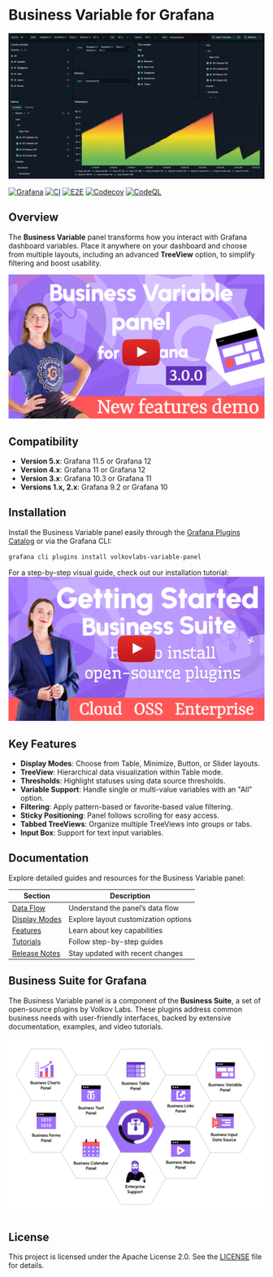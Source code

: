 # Business Variable for Grafana

![Dashboard](https://github.com/VolkovLabs/business-variable/raw/main/src/img/dashboard.png)

[![Grafana](https://img.shields.io/badge/Grafana-12.0-orange)](https://grafana.com/)
[![CI](https://github.com/volkovlabs/business-variable/workflows/CI/badge.svg)](https://github.com/volkovlabs/business-variable/actions/workflows/ci.yml)
[![E2E](https://github.com/volkovlabs/business-variable/workflows/E2E/badge.svg)](https://github.com/volkovlabs/business-variable/actions/workflows/e2e.yml)
[![Codecov](https://codecov.io/gh/VolkovLabs/business-variable/branch/main/graph/badge.svg)](https://codecov.io/gh/VolkovLabs/business-variable)
[![CodeQL](https://github.com/VolkovLabs/business-variable/actions/workflows/codeql-analysis.yml/badge.svg)](https://github.com/VolkovLabs/business-variable/actions/workflows/codeql-analysis.yml)

## Overview

The **Business Variable** panel transforms how you interact with Grafana dashboard variables. Place it anywhere on your dashboard and choose from multiple layouts, including an advanced **TreeView** option, to simplify filtering and boost usability.

[![Watch: Business Variable Panel for Grafana - New Features in 3.0.0](https://raw.githubusercontent.com/volkovlabs/business-variable/main/img/business-variable.png)](https://youtu.be/vcdcLDVQYek)

## Compatibility

- **Version 5.x**: Grafana 11.5 or Grafana 12
- **Version 4.x**: Grafana 11 or Grafana 12
- **Version 3.x**: Grafana 10.3 or Grafana 11
- **Versions 1.x, 2.x**: Grafana 9.2 or Grafana 10

## Installation

Install the Business Variable panel easily through the [Grafana Plugins Catalog](https://grafana.com/grafana/plugins/volkovlabs-variable-panel/) or via the Grafana CLI:

```bash
grafana cli plugins install volkovlabs-variable-panel
```

For a step-by-step visual guide, check out our installation tutorial:  
[![Watch: Install Business Suite Plugins in Cloud, OSS, and Enterprise](https://raw.githubusercontent.com/volkovlabs/.github/main/started.png)](https://youtu.be/1qYzHfPXJF8)

## Key Features

- **Display Modes**: Choose from Table, Minimize, Button, or Slider layouts.
- **TreeView**: Hierarchical data visualization within Table mode.
- **Thresholds**: Highlight statuses using data source thresholds.
- **Variable Support**: Handle single or multi-value variables with an "All" option.
- **Filtering**: Apply pattern-based or favorite-based value filtering.
- **Sticky Positioning**: Panel follows scrolling for easy access.
- **Tabbed TreeViews**: Organize multiple TreeViews into groups or tabs.
- **Input Box**: Support for text input variables.

## Documentation

Explore detailed guides and resources for the Business Variable panel:

| Section                                                                   | Description                          |
| ------------------------------------------------------------------------- | ------------------------------------ |
| [Data Flow](https://volkovlabs.io/plugins/business-variable/data-flow/)   | Understand the panel’s data flow     |
| [Display Modes](https://volkovlabs.io/plugins/business-variable/layout/)  | Explore layout customization options |
| [Features](https://volkovlabs.io/plugins/business-variable/features/)     | Learn about key capabilities         |
| [Tutorials](https://volkovlabs.io/plugins/business-variable/tutorials/)   | Follow step-by-step guides           |
| [Release Notes](https://volkovlabs.io/plugins/business-variable/release/) | Stay updated with recent changes     |

## Business Suite for Grafana

The Business Variable panel is a component of the **Business Suite**, a set of open-source plugins by Volkov Labs. These plugins address common business needs with user-friendly interfaces, backed by extensive documentation, examples, and video tutorials.

[![Explore the Business Suite](https://raw.githubusercontent.com/VolkovLabs/.github/main/business.png)](https://volkovlabs.io/plugins/)

## License

This project is licensed under the Apache License 2.0. See the [LICENSE](https://github.com/volkovlabs/business-variable/blob/main/LICENSE) file for details.

